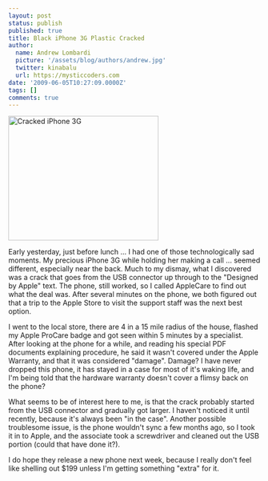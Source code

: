 ```yaml
---
layout: post
status: publish
published: true
title: Black iPhone 3G Plastic Cracked
author:
  name: Andrew Lombardi
  picture: '/assets/blog/authors/andrew.jpg'
  twitter: kinabalu
  url: https://mysticcoders.com
date: '2009-06-05T10:27:09.0000Z'
tags: []
comments: true
---
```

<img src="https://www.mysticcoders.com/wp-content/uploads/2009/06/img_00261-300x249.jpg" alt="Cracked iPhone 3G" title="Cracked iPhone 3G" width="300" height="249" class="alignnone size-medium wp-image-972" />

Early yesterday, just before lunch ... I had one of those technologically sad moments.  My precious iPhone 3G while holding her making a call ... seemed different, especially near the back.  Much to my dismay, what I discovered was a crack that goes from the USB connector up through to the "Designed by Apple" text.  The phone, still worked, so I called AppleCare to find out what the deal was.  After several minutes on the phone, we both figured out that a trip to the Apple Store to visit the support staff was the next best option.


I went to the local store, there are 4 in a 15 mile radius of the house, flashed my Apple ProCare badge and got seen within 5 minutes by a specialist.  After looking at the phone for a while, and reading his special PDF documents explaining procedure, he said it wasn't covered under the Apple Warranty, and that it was considered "damage".  Damage?  I have never dropped this phone, it has stayed in a case for most of it's waking life, and I'm being told that the hardware warranty doesn't cover a flimsy back on the phone?


What seems to be of interest here to me, is that the crack probably started from the USB connector and gradually got larger.  I haven't noticed it until recently, because it's always been "in the case".  Another possible troublesome issue, is the phone wouldn't sync a few months ago, so I took it in to Apple, and the associate took a screwdriver and cleaned out the USB portion (could that have done it?).


I do hope they release a new phone next week, because I really don't feel like shelling out $199 unless I'm getting something "extra" for it.

